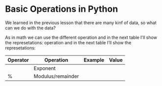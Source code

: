 # Basic Operations in Python

We learned in the previous lesson that there are many kinf of data, so what can we do with the data?

As in math we can use the different operation and in the next table I'll show the represetations: operation and in the next table I'll show the represetations:

| Operator | Operation | Example | Value | 
|----------|-----------|---------|-------|
|       | Exponent  |  |   |
| % | Modulus/remainder    | |
